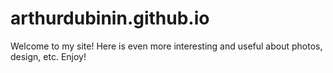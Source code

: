 # arthurdubinin.github.io
Welcome to my site! Here is even more interesting and useful about photos, design, etc. Enjoy!
